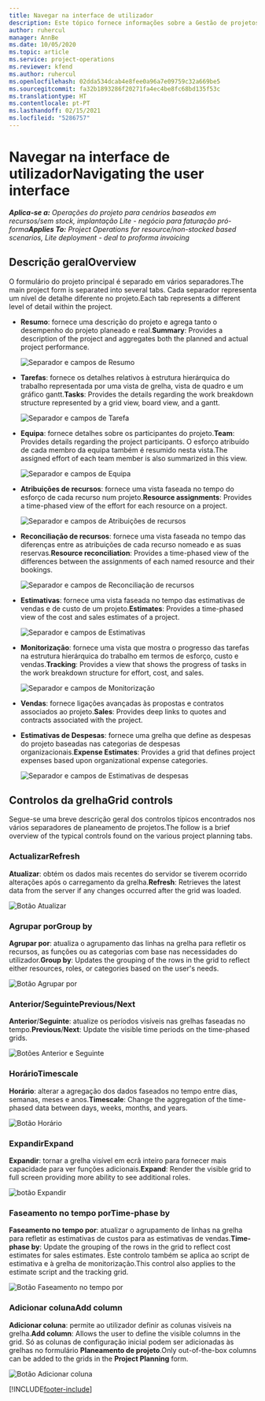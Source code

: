 ```yaml
---
title: Navegar na interface de utilizador
description: Este tópico fornece informações sobre a Gestão de projetos no Dynamics 365 Project Operations.
author: ruhercul
manager: AnnBe
ms.date: 10/05/2020
ms.topic: article
ms.service: project-operations
ms.reviewer: kfend
ms.author: ruhercul
ms.openlocfilehash: 02dda534dcab4e8fee0a96a7e09759c32a669be5
ms.sourcegitcommit: fa32b1893286f20271fa4ec4be8fc68bd135f53c
ms.translationtype: HT
ms.contentlocale: pt-PT
ms.lasthandoff: 02/15/2021
ms.locfileid: "5286757"
---
```

# <a name="navigating-the-user-interface"></a><span data-ttu-id="30005-103">Navegar na interface de utilizador</span><span class="sxs-lookup"><span data-stu-id="30005-103">Navigating the user interface</span></span>

<span data-ttu-id="30005-104">_**Aplica-se a:** Operações do projeto para cenários baseados em recursos/sem stock, implantação Lite - negócio para faturação pró-forma_</span><span class="sxs-lookup"><span data-stu-id="30005-104">_**Applies To:** Project Operations for resource/non-stocked based scenarios, Lite deployment - deal to proforma invoicing_</span></span>

## <a name="overview"></a><span data-ttu-id="30005-105">Descrição geral</span><span class="sxs-lookup"><span data-stu-id="30005-105">Overview</span></span>

<span data-ttu-id="30005-106">O formulário do projeto principal é separado em vários separadores.</span><span class="sxs-lookup"><span data-stu-id="30005-106">The main project form is separated into several tabs.</span></span> <span data-ttu-id="30005-107">Cada separador representa um nível de detalhe diferente no projeto.</span><span class="sxs-lookup"><span data-stu-id="30005-107">Each tab represents a different level of detail within the project.</span></span>

- <span data-ttu-id="30005-108">**Resumo**: fornece uma descrição do projeto e agrega tanto o desempenho do projeto planeado e real.</span><span class="sxs-lookup"><span data-stu-id="30005-108">**Summary**: Provides a description of the project and aggregates both the planned and actual project performance.</span></span>

    ![Separador e campos de Resumo](media/navigation7.png)

- <span data-ttu-id="30005-110">**Tarefas**: fornece os detalhes relativos à estrutura hierárquica do trabalho representada por uma vista de grelha, vista de quadro e um gráfico gantt.</span><span class="sxs-lookup"><span data-stu-id="30005-110">**Tasks**: Provides the details regarding the work breakdown structure represented by a grid view, board view, and a gantt.</span></span>

    ![Separador e campos de Tarefa](media/navigation8.png)

- <span data-ttu-id="30005-112">**Equipa**: fornece detalhes sobre os participantes do projeto.</span><span class="sxs-lookup"><span data-stu-id="30005-112">**Team**: Provides details regarding the project participants.</span></span> <span data-ttu-id="30005-113">O esforço atribuído de cada membro da equipa também é resumido nesta vista.</span><span class="sxs-lookup"><span data-stu-id="30005-113">The assigned effort of each team member is also summarized in this view.</span></span>

    ![Separador e campos de Equipa](media/navigation9.png)

- <span data-ttu-id="30005-115">**Atribuições de recursos**: fornece uma vista faseada no tempo do esforço de cada recurso num projeto.</span><span class="sxs-lookup"><span data-stu-id="30005-115">**Resource assignments**: Provides a time-phased view of the effort for each resource on a project.</span></span>

    ![Separador e campos de Atribuições de recursos](media/navigation10.png)

- <span data-ttu-id="30005-117">**Reconciliação de recursos**: fornece uma vista faseada no tempo das diferenças entre as atribuições de cada recurso nomeado e as suas reservas.</span><span class="sxs-lookup"><span data-stu-id="30005-117">**Resource reconciliation**: Provides a time-phased view of the differences between the assignments of each named resource and their bookings.</span></span>

    ![Separador e campos de Reconciliação de recursos](media/navigation11.png)

- <span data-ttu-id="30005-119">**Estimativas**: fornece uma vista faseada no tempo das estimativas de vendas e de custo de um projeto.</span><span class="sxs-lookup"><span data-stu-id="30005-119">**Estimates**: Provides a time-phased view of the cost and sales estimates of a project.</span></span>

    ![Separador e campos de Estimativas](media/navigation12.png)

- <span data-ttu-id="30005-121">**Monitorização**: fornece uma vista que mostra o progresso das tarefas na estrutura hierárquica do trabalho em termos de esforço, custo e vendas.</span><span class="sxs-lookup"><span data-stu-id="30005-121">**Tracking**: Provides a view that shows the progress of tasks in the work breakdown structure for effort, cost, and sales.</span></span>

    ![Separador e campos de Monitorização](media/navigation13.png)

- <span data-ttu-id="30005-123">**Vendas**: fornece ligações avançadas às propostas e contratos associados ao projeto.</span><span class="sxs-lookup"><span data-stu-id="30005-123">**Sales**: Provides deep links to quotes and contracts associated with the project.</span></span>

- <span data-ttu-id="30005-124">**Estimativas de Despesas**: fornece uma grelha que define as despesas do projeto baseadas nas categorias de despesas organizacionais.</span><span class="sxs-lookup"><span data-stu-id="30005-124">**Expense Estimates**: Provides a grid that defines project expenses based upon organizational expense categories.</span></span>

    ![Separador e campos de Estimativas de despesas](media/navigation14.png)

## <a name="grid-controls"></a><span data-ttu-id="30005-126">Controlos da grelha</span><span class="sxs-lookup"><span data-stu-id="30005-126">Grid controls</span></span>

<span data-ttu-id="30005-127">Segue-se uma breve descrição geral dos controlos típicos encontrados nos vários separadores de planeamento de projetos.</span><span class="sxs-lookup"><span data-stu-id="30005-127">The follow is a brief overview of the typical controls found on the various project planning tabs.</span></span>

### <a name="refresh"></a><span data-ttu-id="30005-128">Actualizar</span><span class="sxs-lookup"><span data-stu-id="30005-128">Refresh</span></span>

<span data-ttu-id="30005-129">**Atualizar**: obtém os dados mais recentes do servidor se tiverem ocorrido alterações após o carregamento da grelha.</span><span class="sxs-lookup"><span data-stu-id="30005-129">**Refresh**: Retrieves the latest data from the server if any changes occurred after the grid was loaded.</span></span>

![Botão Atualizar](media/navigation7.png)

### <a name="group-by"></a><span data-ttu-id="30005-131">Agrupar por</span><span class="sxs-lookup"><span data-stu-id="30005-131">Group by</span></span>

<span data-ttu-id="30005-132">**Agrupar por**: atualiza o agrupamento das linhas na grelha para refletir os recursos, as funções ou as categorias com base nas necessidades do utilizador.</span><span class="sxs-lookup"><span data-stu-id="30005-132">**Group by**: Updates the grouping of the rows in the grid to reflect either resources, roles, or categories based on the user's needs.</span></span>

![Botão Agrupar por](media/navigation6.png)

### <a name="previousnext"></a><span data-ttu-id="30005-134">Anterior/Seguinte</span><span class="sxs-lookup"><span data-stu-id="30005-134">Previous/Next</span></span>

<span data-ttu-id="30005-135">**Anterior**/**Seguinte**: atualize os períodos visíveis nas grelhas faseadas no tempo.</span><span class="sxs-lookup"><span data-stu-id="30005-135">**Previous**/**Next**: Update the visible time periods on the time-phased grids.</span></span>

![Botões Anterior e Seguinte](media/navigation2.png)

### <a name="timescale"></a><span data-ttu-id="30005-137">Horário</span><span class="sxs-lookup"><span data-stu-id="30005-137">Timescale</span></span>

<span data-ttu-id="30005-138">**Horário**: alterar a agregação dos dados faseados no tempo entre dias, semanas, meses e anos.</span><span class="sxs-lookup"><span data-stu-id="30005-138">**Timescale**: Change the aggregation of the time-phased data between days, weeks, months, and years.</span></span>

![Botão Horário](media/navigation3.png)

### <a name="expand"></a><span data-ttu-id="30005-140">Expandir</span><span class="sxs-lookup"><span data-stu-id="30005-140">Expand</span></span>

<span data-ttu-id="30005-141">**Expandir**: tornar a grelha visível em ecrã inteiro para fornecer mais capacidade para ver funções adicionais.</span><span class="sxs-lookup"><span data-stu-id="30005-141">**Expand**: Render the visible grid to full screen providing more ability to see additional roles.</span></span>

![botão Expandir](media/navigation4.png)

### <a name="time-phase-by"></a><span data-ttu-id="30005-143">Faseamento no tempo por</span><span class="sxs-lookup"><span data-stu-id="30005-143">Time-phase by</span></span>

<span data-ttu-id="30005-144">**Faseamento no tempo por**: atualizar o agrupamento de linhas na grelha para refletir as estimativas de custos para as estimativas de vendas.</span><span class="sxs-lookup"><span data-stu-id="30005-144">**Time-phase by**: Update the grouping of the rows in the grid to reflect cost estimates for sales estimates.</span></span> <span data-ttu-id="30005-145">Este controlo também se aplica ao script de estimativa e à grelha de monitorização.</span><span class="sxs-lookup"><span data-stu-id="30005-145">This control also applies to the estimate script and the tracking grid.</span></span>

![Botão Faseamento no tempo por](media/navigation0.png)

### <a name="add-column"></a><span data-ttu-id="30005-147">Adicionar coluna</span><span class="sxs-lookup"><span data-stu-id="30005-147">Add column</span></span>

<span data-ttu-id="30005-148">**Adicionar coluna**: permite ao utilizador definir as colunas visíveis na grelha.</span><span class="sxs-lookup"><span data-stu-id="30005-148">**Add column**: Allows the user to define the visible columns in the grid.</span></span> <span data-ttu-id="30005-149">Só as colunas de configuração inicial podem ser adicionadas às grelhas no formulário **Planeamento de projeto**.</span><span class="sxs-lookup"><span data-stu-id="30005-149">Only out-of-the-box columns can be added to the grids in the **Project Planning** form.</span></span>

![Botão Adicionar coluna](media/navigation5.png)


[!INCLUDE[footer-include](../includes/footer-banner.md)]